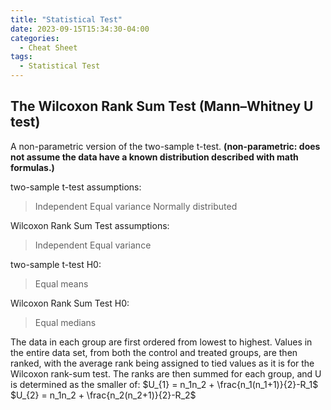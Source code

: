 ```yaml
---
title: "Statistical Test"
date: 2023-09-15T15:34:30-04:00
categories:
  - Cheat Sheet
tags:
  - Statistical Test
---
```


## The Wilcoxon Rank Sum Test (Mann–Whitney U test)

 A non-parametric version of the two-sample t-test. **(non-parametric: does not assume the data have a known distribution described with math formulas.)** 
 
two-sample t-test assumptions:
> Independent
> Equal variance
> Normally distributed

Wilcoxon Rank Sum Test assumptions:
> Independent
> Equal variance

two-sample t-test H0:
> Equal means

Wilcoxon Rank Sum Test H0:
> Equal medians

The data in each group are first ordered from lowest to highest. Values in the entire data set, from both the control and treated groups, are then ranked, with the average rank being assigned to tied values as it is for the Wilcoxon rank-sum test. The ranks are then summed for each group, and U is determined as the smaller of:
$U_{1} = n_1n_2 + \frac{n_1(n_1+1)}{2}-R_1$
$U_{2} = n_1n_2 + \frac{n_2(n_2+1)}{2}-R_2$

